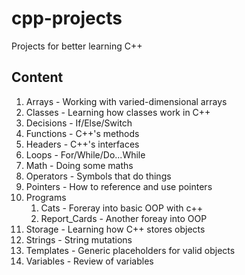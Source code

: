 # cpp-projects
Projects for better learning C++

## Content
1. Arrays - Working with varied-dimensional arrays
2. Classes - Learning how classes work in C++
3. Decisions - If/Else/Switch
4. Functions - C++'s methods
5. Headers - C++'s interfaces
7. Loops - For/While/Do...While
8. Math - Doing some maths
9. Operators - Symbols that do things
10. Pointers - How to reference and use pointers
11. Programs
	1. Cats - Foreray into basic OOP with c++
	2. Report_Cards - Another foreay into OOP
12. Storage - Learning how C++ stores objects
13. Strings - String mutations
14. Templates - Generic placeholders for valid objects
15. Variables - Review of variables
